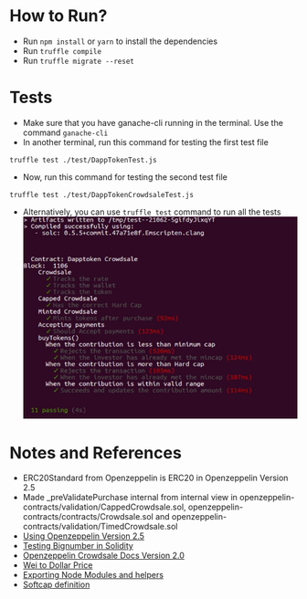 # How to Run?
- Run `npm install` or `yarn` to install the dependencies
- Run `truffle compile`
- Run `truffle migrate --reset`

# Tests
- Make sure that you have ganache-cli running in the terminal. Use the command `ganache-cli` 
- In another terminal, run this command for testing the first test file 
```
truffle test ./test/DappTokenTest.js

```
- Now, run this command for testing the second test file 
```
truffle test ./test/DappTokenCrowdsaleTest.js

```
- Alternatively, you can use `truffle test` command to run all the tests
![](/images/Tests.JPG)


# Notes and References
- ERC20Standard from Openzeppelin is ERC20 in Openzeppelin Version 2.5
- Made _preValidatePurchase internal from internal view in openzeppelin-contracts/validation/CappedCrowdsale.sol, openzeppelin-contracts/contracts/Crowdsale.sol and openzeppelin-contracts/validation/TimedCrowdsale.sol
- [Using Openzeppelin Version 2.5](https://github.com/OpenZeppelin/openzeppelin-contracts/tree/release-v2.5.0/contracts/token/ERC20 )
- [Testing Bignumber in Solidity](https://ethereum.stackexchange.com/questions/67087/how-to-use-bignumbers-in-truffle-tests)
- [Openzeppelin Crowdsale Docs Version 2.0 ](https://docs.openzeppelin.com/contracts/2.x/api/crowdsale#Crowdsale-constructor-uint256-address-payable-contract-IERC20-)
- [Wei to Dollar Price](https://www.cryps.info/en/Wei_to_USD/1/)
- [Exporting Node Modules and helpers](https://www.freecodecamp.org/news/node-module-exports-explained-with-javascript-export-function-examples/)
- [Softcap definition](https://decryptionary.com/dictionary/soft-cap/)
